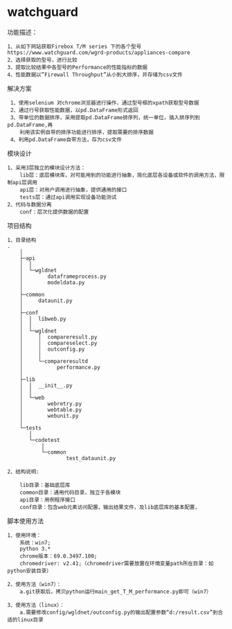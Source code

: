 # watchguard

功能描述：
    
    1、从如下网站获取Firebox T/M series 下的各个型号
    https://www.watchguard.com/wgrd-products/appliances-compare
    2、选择获取的型号，进行比较
    3、提取比较结果中各型号的Performance的性能指标的数据
    4、性能数据以”Firewall Throughput”从小到大排序，并存储为csv文件
    
解决方案
    
     1、使用selenium 对chrome浏览器进行操作，通过型号框的xpath获取型号数据
     2、通过行号获取性能数据，以pd.DataFrame形式返回
     3、带单位的数据排序，采用提取pd.DataFrame排序列，统一单位，插入排序列到pd.DataFrame,再
        利用该实例自带的排序功能进行排序，提取需要的排序数据
     4、利用pd.DataFrame自带方法，存为csv文件
     
模块设计

    1、采用3层独立的模块设计方法：
        lib层：底层模块库，对可能用到的功能进行抽象，简化底层各设备或软件的调用方法，限制api层调用
        api层：对用户调用进行抽象，提供通用的接口
        tests层：通过api调用实现设备功能测试
    2、代码与数据分离
        conf：层次化提供数据的配置
    
项目结构
    
    1、目录结构
    .
        │
        ├─api
        │  │
        │  └─wgldnet
        │        dataframeprocess.py
        │        modeldata.py
        │
        ├─common
        │     dataunit.py
        │
        ├─conf
        │  │  libweb.py
        │  │  
        │  └─wgldnet
        │     │  compareresult.py
        │     │  compareselect.py
        │     │  outconfig.py
        │     │
        │     └─compareresultd
        │           performance.py
        │
        ├─lib                           
        │  │  __init__.py
        │  │
        │  └─web
        │        webretry.py
        │        webtable.py
        │        webunit.py
        │
        └─tests
           │
           └─codetest
               │
               └─common
                       test_dataunit.py
    
    2、结构说明:
        
        lib目录：基础底层库
        common目录：通用代码目录，独立于各模块
        api目录：用例程序接口
        conf目录：包含web元素访问配置，输出结果文件，及lib底层库的基本配置，
        
        
    
脚本使用方法
    
    1、使用环境： 
        系统：win7; 
        python 3.*
        chrome版本：69.0.3497.100; 
        chromedriver: v2.41;（chromedriver需要放置在环境变量path所在目录：如python安装目录）
        
    2、使用方法（win7）：
        a.git获取后，拷贝python运行main_get_T_M_performance.py即可（win7）
    
    3、使用方法（linux）：
        a.需要修改config/wgldnet/outconfig.py的输出配置参数“d:/result.csv”到合适的linux目录
        
    
